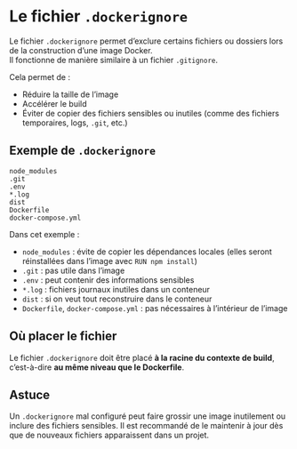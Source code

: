 # Le fichier `.dockerignore`

Le fichier `.dockerignore` permet d’exclure certains fichiers ou dossiers lors de la construction d’une image Docker.  
Il fonctionne de manière similaire à un fichier `.gitignore`.

Cela permet de :

- Réduire la taille de l’image
- Accélérer le build
- Éviter de copier des fichiers sensibles ou inutiles (comme des fichiers temporaires, logs, `.git`, etc.)

## Exemple de `.dockerignore`

```
node_modules
.git
.env
*.log
dist
Dockerfile
docker-compose.yml
```

Dans cet exemple :

- `node_modules` : évite de copier les dépendances locales (elles seront réinstallées dans l’image avec `RUN npm install`)
- `.git` : pas utile dans l’image
- `.env` : peut contenir des informations sensibles
- `*.log` : fichiers journaux inutiles dans un conteneur
- `dist` : si on veut tout reconstruire dans le conteneur
- `Dockerfile`, `docker-compose.yml` : pas nécessaires à l’intérieur de l’image

## Où placer le fichier

Le fichier `.dockerignore` doit être placé **à la racine du contexte de build**, c’est-à-dire **au même niveau que le Dockerfile**.

## Astuce

Un `.dockerignore` mal configuré peut faire grossir une image inutilement ou inclure des fichiers sensibles. Il est recommandé de le maintenir à jour dès que de nouveaux fichiers apparaissent dans un projet.
